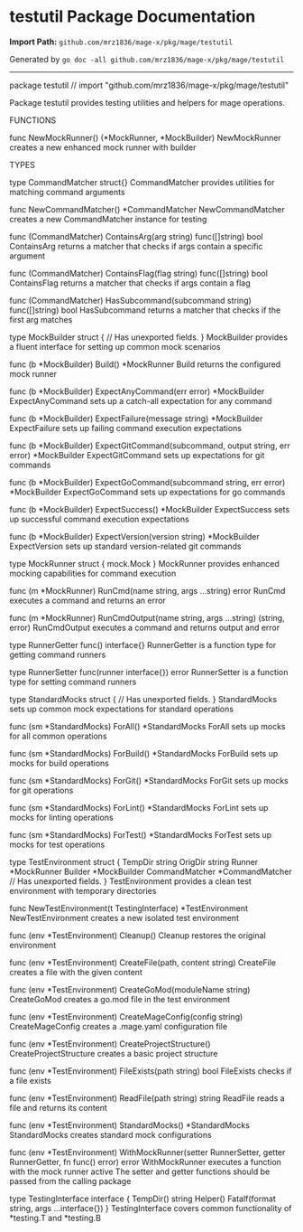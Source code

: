 # testutil Package Documentation

**Import Path:** `github.com/mrz1836/mage-x/pkg/mage/testutil`

Generated by `go doc -all github.com/mrz1836/mage-x/pkg/mage/testutil`

---

package testutil // import "github.com/mrz1836/mage-x/pkg/mage/testutil"

Package testutil provides testing utilities and helpers for mage operations.

FUNCTIONS

func NewMockRunner() (*MockRunner, *MockBuilder)
    NewMockRunner creates a new enhanced mock runner with builder


TYPES

type CommandMatcher struct{}
    CommandMatcher provides utilities for matching command arguments

func NewCommandMatcher() *CommandMatcher
    NewCommandMatcher creates a new CommandMatcher instance for testing

func (CommandMatcher) ContainsArg(arg string) func([]string) bool
    ContainsArg returns a matcher that checks if args contain a specific
    argument

func (CommandMatcher) ContainsFlag(flag string) func([]string) bool
    ContainsFlag returns a matcher that checks if args contain a flag

func (CommandMatcher) HasSubcommand(subcommand string) func([]string) bool
    HasSubcommand returns a matcher that checks if the first arg matches

type MockBuilder struct {
	// Has unexported fields.
}
    MockBuilder provides a fluent interface for setting up common mock scenarios

func (b *MockBuilder) Build() *MockRunner
    Build returns the configured mock runner

func (b *MockBuilder) ExpectAnyCommand(err error) *MockBuilder
    ExpectAnyCommand sets up a catch-all expectation for any command

func (b *MockBuilder) ExpectFailure(message string) *MockBuilder
    ExpectFailure sets up failing command execution expectations

func (b *MockBuilder) ExpectGitCommand(subcommand, output string, err error) *MockBuilder
    ExpectGitCommand sets up expectations for git commands

func (b *MockBuilder) ExpectGoCommand(subcommand string, err error) *MockBuilder
    ExpectGoCommand sets up expectations for go commands

func (b *MockBuilder) ExpectSuccess() *MockBuilder
    ExpectSuccess sets up successful command execution expectations

func (b *MockBuilder) ExpectVersion(version string) *MockBuilder
    ExpectVersion sets up standard version-related git commands

type MockRunner struct {
	mock.Mock
}
    MockRunner provides enhanced mocking capabilities for command execution

func (m *MockRunner) RunCmd(name string, args ...string) error
    RunCmd executes a command and returns an error

func (m *MockRunner) RunCmdOutput(name string, args ...string) (string, error)
    RunCmdOutput executes a command and returns output and error

type RunnerGetter func() interface{}
    RunnerGetter is a function type for getting command runners

type RunnerSetter func(runner interface{}) error
    RunnerSetter is a function type for setting command runners

type StandardMocks struct {
	// Has unexported fields.
}
    StandardMocks sets up common mock expectations for standard operations

func (sm *StandardMocks) ForAll() *StandardMocks
    ForAll sets up mocks for all common operations

func (sm *StandardMocks) ForBuild() *StandardMocks
    ForBuild sets up mocks for build operations

func (sm *StandardMocks) ForGit() *StandardMocks
    ForGit sets up mocks for git operations

func (sm *StandardMocks) ForLint() *StandardMocks
    ForLint sets up mocks for linting operations

func (sm *StandardMocks) ForTest() *StandardMocks
    ForTest sets up mocks for test operations

type TestEnvironment struct {
	TempDir        string
	OrigDir        string
	Runner         *MockRunner
	Builder        *MockBuilder
	CommandMatcher *CommandMatcher
	// Has unexported fields.
}
    TestEnvironment provides a clean test environment with temporary directories

func NewTestEnvironment(t TestingInterface) *TestEnvironment
    NewTestEnvironment creates a new isolated test environment

func (env *TestEnvironment) Cleanup()
    Cleanup restores the original environment

func (env *TestEnvironment) CreateFile(path, content string)
    CreateFile creates a file with the given content

func (env *TestEnvironment) CreateGoMod(moduleName string)
    CreateGoMod creates a go.mod file in the test environment

func (env *TestEnvironment) CreateMageConfig(config string)
    CreateMageConfig creates a .mage.yaml configuration file

func (env *TestEnvironment) CreateProjectStructure()
    CreateProjectStructure creates a basic project structure

func (env *TestEnvironment) FileExists(path string) bool
    FileExists checks if a file exists

func (env *TestEnvironment) ReadFile(path string) string
    ReadFile reads a file and returns its content

func (env *TestEnvironment) StandardMocks() *StandardMocks
    StandardMocks creates standard mock configurations

func (env *TestEnvironment) WithMockRunner(setter RunnerSetter, getter RunnerGetter, fn func() error) error
    WithMockRunner executes a function with the mock runner active The setter
    and getter functions should be passed from the calling package

type TestingInterface interface {
	TempDir() string
	Helper()
	Fatalf(format string, args ...interface{})
}
    TestingInterface covers common functionality of *testing.T and *testing.B
